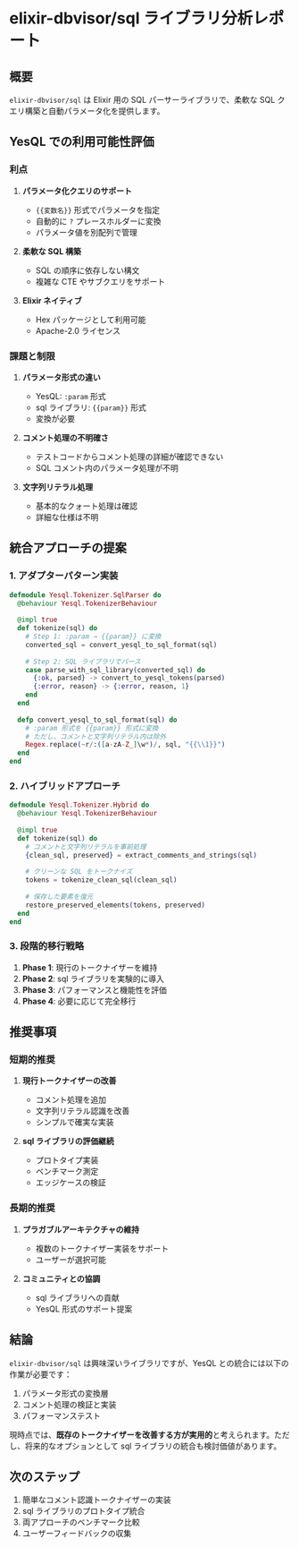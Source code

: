 # elixir-dbvisor/sql ライブラリ分析レポート

## 概要

`elixir-dbvisor/sql` は Elixir 用の SQL パーサーライブラリで、柔軟な SQL クエリ構築と自動パラメータ化を提供します。

## YesQL での利用可能性評価

### 利点

1. **パラメータ化クエリのサポート**
   - `{{変数名}}` 形式でパラメータを指定
   - 自動的に `?` プレースホルダーに変換
   - パラメータ値を別配列で管理

2. **柔軟な SQL 構築**
   - SQL の順序に依存しない構文
   - 複雑な CTE やサブクエリをサポート

3. **Elixir ネイティブ**
   - Hex パッケージとして利用可能
   - Apache-2.0 ライセンス

### 課題と制限

1. **パラメータ形式の違い**
   - YesQL: `:param` 形式
   - sql ライブラリ: `{{param}}` 形式
   - 変換が必要

2. **コメント処理の不明確さ**
   - テストコードからコメント処理の詳細が確認できない
   - SQL コメント内のパラメータ処理が不明

3. **文字列リテラル処理**
   - 基本的なクォート処理は確認
   - 詳細な仕様は不明

## 統合アプローチの提案

### 1. アダプターパターン実装

```elixir
defmodule Yesql.Tokenizer.SqlParser do
  @behaviour Yesql.TokenizerBehaviour
  
  @impl true
  def tokenize(sql) do
    # Step 1: :param → {{param}} に変換
    converted_sql = convert_yesql_to_sql_format(sql)
    
    # Step 2: SQL ライブラリでパース
    case parse_with_sql_library(converted_sql) do
      {:ok, parsed} -> convert_to_yesql_tokens(parsed)
      {:error, reason} -> {:error, reason, 1}
    end
  end
  
  defp convert_yesql_to_sql_format(sql) do
    # :param 形式を {{param}} 形式に変換
    # ただし、コメントと文字列リテラル内は除外
    Regex.replace(~r/:([a-zA-Z_]\w*)/, sql, "{{\\1}}")
  end
end
```

### 2. ハイブリッドアプローチ

```elixir
defmodule Yesql.Tokenizer.Hybrid do
  @behaviour Yesql.TokenizerBehaviour
  
  @impl true
  def tokenize(sql) do
    # コメントと文字列リテラルを事前処理
    {clean_sql, preserved} = extract_comments_and_strings(sql)
    
    # クリーンな SQL をトークナイズ
    tokens = tokenize_clean_sql(clean_sql)
    
    # 保存した要素を復元
    restore_preserved_elements(tokens, preserved)
  end
end
```

### 3. 段階的移行戦略

1. **Phase 1**: 現行のトークナイザーを維持
2. **Phase 2**: sql ライブラリを実験的に導入
3. **Phase 3**: パフォーマンスと機能性を評価
4. **Phase 4**: 必要に応じて完全移行

## 推奨事項

### 短期的推奨

1. **現行トークナイザーの改善**
   - コメント処理を追加
   - 文字列リテラル認識を改善
   - シンプルで確実な実装

2. **sql ライブラリの評価継続**
   - プロトタイプ実装
   - ベンチマーク測定
   - エッジケースの検証

### 長期的推奨

1. **プラガブルアーキテクチャの維持**
   - 複数のトークナイザー実装をサポート
   - ユーザーが選択可能

2. **コミュニティとの協調**
   - sql ライブラリへの貢献
   - YesQL 形式のサポート提案

## 結論

`elixir-dbvisor/sql` は興味深いライブラリですが、YesQL との統合には以下の作業が必要です：

1. パラメータ形式の変換層
2. コメント処理の検証と実装
3. パフォーマンステスト

現時点では、**既存のトークナイザーを改善する方が実用的**と考えられます。ただし、将来的なオプションとして sql ライブラリの統合も検討価値があります。

## 次のステップ

1. 簡単なコメント認識トークナイザーの実装
2. sql ライブラリのプロトタイプ統合
3. 両アプローチのベンチマーク比較
4. ユーザーフィードバックの収集